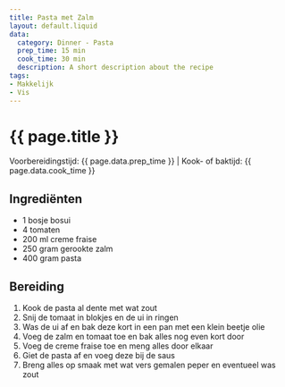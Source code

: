 ```yaml
---
title: Pasta met Zalm
layout: default.liquid
data:
  category: Dinner - Pasta
  prep_time: 15 min
  cook_time: 30 min
  description: A short description about the recipe
tags:
- Makkelijk
- Vis
---
```

# {{ page.title }}

Voorbereidingstijd: {{ page.data.prep_time }} | Kook- of baktijd: {{ page.data.cook_time }}

## Ingrediënten
- 1 bosje bosui
- 4 tomaten
- 200 ml creme fraise
- 250 gram gerookte zalm
- 400 gram pasta

## Bereiding
1. Kook de pasta al dente met wat zout
2. Snij de tomaat in blokjes en de ui in ringen
3. Was de ui af en bak deze kort in een pan met een klein beetje olie
4. Voeg de zalm en tomaat toe en bak alles nog even kort door
5. Voeg de creme fraise toe en meng alles door elkaar
6. Giet de pasta af en voeg deze bij de saus
7. Breng alles op smaak met wat vers gemalen peper en eventueel was zout
